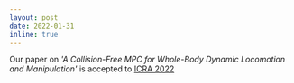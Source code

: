 ```yaml
---
layout: post
date: 2022-01-31
inline: true
---
```


Our paper on *'A Collision-Free MPC for Whole-Body Dynamic Locomotion and Manipulation'* is accepted to [ICRA 2022](https://www.icra2022.org/)
